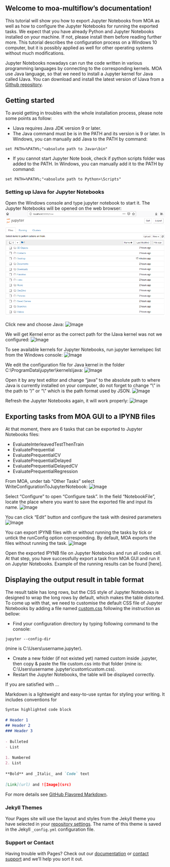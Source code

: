 ## Welcome to moa-multiflow’s documentation!

This tutorial will show you how to export Jupyter Notebooks from MOA as well as how to configure the Jupyter Notebooks for running the exported tasks. We expect that you have already Python and Jupyter Notebooks installed on your machine. If not, please install them before reading further more. This tutorial describes the configuration process on a Windows 10 computer, but it is possibly applied as well for other operating systems without much modifications.

Jupyter Notebooks nowadays can run the code written in various programming languages by connecting to the corresponding kernels. MOA use Java language, so that we need to install a Jupyter kernel for Java called IJava. You can download and install the latest version of IJava from a [Github repository](https://github.com/SpencerPark/IJava).

## Getting started
To avoid getting in troubles with the whole installation process, please note some
points as follow:
- IJava requires Java JDK version 9 or later.
- The Java command must be is in the PATH and its version is 9 or later. In
Windows, you can manually add Java to the PATH by command:
```
set PATH=%PATH%;"<absolute path to Java>\bin"
```
- If you cannot start Jupyter Note book, check if python scripts folder was added
to the PATH. In Windows, you can manually add it to the PATH by command:
```
set PATH=%PATH%;"<absolute path to Python>\Scripts"
```
### Setting up IJava for Jupyter Notebooks
Open the Windows console and type jupyter notebook to start it. The Jupyter Notebooks will be opened on the web browser:
![Image](/images/jb-homepage.png)

Click new and choose Java:
![Image](https://github.com/truongtd6285/moa-multiflow/blob/master/images/jp-kernel.PNG)

We will get Kernel error as the correct path for the IJava kernel was not we configured:
![Image](https://github.com/truongtd6285/moa-multiflow/blob/master/images/jp-kernelerror.png)

To see available kernels for Jupyter Notebooks, run jupyter kernelspec list from the Windows console:
![Image](https://github.com/truongtd6285/moa-multiflow/blob/master/images/jp-kernellist.png)

We edit the configuration file for Java kernel in the folder C:\ProgramData\jupyter\kernels\java:
![Image](https://github.com/truongtd6285/moa-multiflow/blob/master/images/jp-kernelfolder.png)

Open it by any text editor and change “java” to the absolute path to where Java is currently installed on your computer, do not forget to change “\” in the path to “/” or “\\” which is the path format used by JSON.
![Image](https://github.com/truongtd6285/moa-multiflow/blob/master/images/jp-javakernel-config.PNG)

Refresh the Jupyter Notebooks again, it will work properly:
![Image](https://github.com/truongtd6285/moa-multiflow/blob/master/images/jp-kernel-success.png)

## Exporting tasks from MOA GUI to a IPYNB files
At that moment, there are 6 tasks that can be exported to Jupyter Notebooks files:
- EvaluateInterleavedTestThenTrain
- EvaluatePrequential
- EvaluatePrequentialCV
- EvaluatePrequentialDelayed
- EvaluatePrequentialDelayedCV
- EvaluatePrequentialRegression

From MOA, under tab “Other Tasks” select WriteConfigurationToJupyterNotebook:
![Image](https://github.com/truongtd6285/moa-multiflow/blob/master/images/moa-jb-home.png)

Select “Configure” to open “Configure task”. In the field “NotebookFile”, locate the place where you want to save the exported file and input its name.
![Image](https://github.com/truongtd6285/moa-multiflow/blob/master/images/moa-jb-savefile.png)

You can click “Edit” button and configure the task with desired parameters
![Image](https://github.com/truongtd6285/moa-multiflow/blob/master/images/moa-jb-edittasks.png)

You can export IPYNB files with or without running the tasks by tick or untick the runConfig option corresponding. By default, MOA exports the files without running the task.
![Image](https://github.com/truongtd6285/moa-multiflow/blob/master/images/moa-jb-runconfig.png)

Open the exported IPYNB file on Jupyter Notebooks and run all codes cell. At that step, you have successfully export a task from MOA GUI and run it on Jupyter Notebooks. Example of the running results can be found [here].

## Displaying the output result in table format
The result table has long rows, but the CSS style of Jupyter Notebooks is designed to wrap the long rows by default, which makes the table distorted. To come up with that, we need to customise the default CSS file of Jupyter Notebooks by adding a file named [custom.css](https://github.com/truongtd6285/moa-multiflow/blob/master/css/custom.css) following the instruction as bellow:
-	Find your configuration directory by typing following command to the console: 
```
jupyter --config-dir 
```
(mine is C:\Users\username\.jupyter). 
-	Create a new folder (if not existed yet) named custom inside .jupyter\, then copy & paste the file custom.css into that folder (mine is: C:\Users\username \.jupyter\custom\custom.css).
-	Restart the Jupyter Notebooks, the table will be displayed correctly.

If you are satisfied with ...

Markdown is a lightweight and easy-to-use syntax for styling your writing. It includes conventions for

```markdown
Syntax highlighted code block

# Header 1
## Header 2
### Header 3

- Bulleted
- List

1. Numbered
2. List

**Bold** and _Italic_ and `Code` text

[Link](url) and ![Image](src)
```

For more details see [GitHub Flavored Markdown](https://guides.github.com/features/mastering-markdown/).

### Jekyll Themes

Your Pages site will use the layout and styles from the Jekyll theme you have selected in your [repository settings](https://github.com/truongtd6285/moa-multiflow/settings). The name of this theme is saved in the Jekyll `_config.yml` configuration file.

### Support or Contact

Having trouble with Pages? Check out our [documentation](https://help.github.com/categories/github-pages-basics/) or [contact support](https://github.com/contact) and we’ll help you sort it out.
